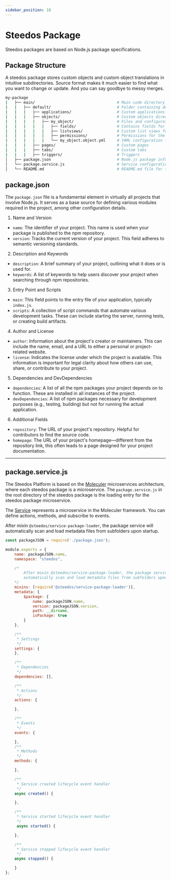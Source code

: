 ```yaml
---
sidebar_position: 10
---
```

# Steedos Package

Steedos packages are based on Node.js package specifications.

## Package Structure

A steedos package stores custom objects and custom object translations in intuitive subdirectories. Source format makes it much easier to find what you want to change or update. And you can say goodbye to messy merges.

```bash
my-package
|   ├── main/                                    # Main code directory
|   |   ├── default/                             # Folder containing default code and content
|   |   |   ├── applications/                    # Custom applications
|   |   |   ├── objects/                         # Custom objects directory, containing definitions such as fields
|   |   |   |   ├── my_object/                   # Files and configurations for an individual custom object
|   |   |   |   |   ├── fields/                  # Contains fields for the custom object
|   |   |   |   |   ├── listviews/               # Custom list views for the object
|   |   |   |   |   ├── permissions/             # Permissions for the custom object
|   |   |   |   |   └── my_object.object.yml     # YAML configuration file for the custom object
|   |   |   ├── pages/                           # Custom pages
|   |   |   ├── tabs/                            # Custom tabs
|   |   |   ├── triggers/                        # Triggers
│   ├── package.json                             # Node.js package information and dependencies
│   └── package.service.js                       # Service configuration for the package
│   └── README.md                                # README.md file for the package.
```

## package.json

The `package.json` file is a fundamental element in virtually all projects that involve Node.js. It serves as a base source for defining various modules required in the project, among other configuration details. 

1. Name and Version

- `name`: The identifier of your project. This name is used when your package is published to the npm repository.
- `version`: Tracks the current version of your project. This field adheres to semantic versioning standards.

2. Description and Keywords

- `description`: A brief summary of your project, outlining what it does or is used for.
- `keywords`: A list of keywords to help users discover your project when searching through npm repositories.

3. Entry Point and Scripts

- `main`: This field points to the entry file of your application, typically `index.js`.
- `scripts`: A collection of script commands that automate various development tasks. These can include starting the server, running tests, or creating build artifacts.

4. Author and License

- `author`: Information about the project's creator or maintainers. This can include the name, email, and a URL to either a personal or project-related website.
- `license`: Indicates the license under which the project is available. This information is important for legal clarity about how others can use, share, or contribute to your project.

5. Dependencies and DevDependencies

- `dependencies`: A list of all the npm packages your project depends on to function. These are installed in all instances of the project.
- `devDependencies`: A list of npm packages necessary for development purposes (e.g., testing, building) but not for running the actual application.

6. Additional Fields

- `repository`: The URL of your project's repository. Helpful for contributors to find the source code.
- `homepage`: The URL of your project's homepage—different from the repository link, this often leads to a page designed for your project documentation.

---

## package.service.js

The Steedos Platform is based on the [Moleculer](https://moleculer.services/) microservices architecture, where each steedos package is a microservice. The `package.service.js` in the root directory of the steedos package is the loading entry for the steedos package microservice.

The [Service](https://moleculer.services/docs/0.14/services) represents a microservice in the Moleculer framework. You can define actions, methods, and subscribe to events. 


After mixin `@steedos/service-package-loader`, the package service will automatically scan and load metadata files from subfolders upon startup. 

```js
const packageJSON = require('./package.json');

module.exports = {
	name: packageJSON.name,
	namespace: "steedos",

    /*
        After mixin @steedos/service-package-loader, the package service will 
        automatically scan and load metadata files from subfolders upon startup. 
    */
	mixins: [require('@steedos/service-package-loader')],
    metadata: {
        $package: {
            name: packageJSON.name,
            version: packageJSON.version,
            path: __dirname,
            isPackage: true
        }
    },

	/**
	 * Settings
	 */
	settings: {
	},

	/**
	 * Dependencies
	 */
	dependencies: [],

	/**
	 * Actions
	 */
	actions: {

	},

	/**
	 * Events
	 */
	events: {

    },
	/**
	 * Methods
	 */
	methods: {

	},

	/**
	 * Service created lifecycle event handler
	 */
	async created() {

	},

	/**
     * Service started lifecycle event handler
     */
	 async started() {

    },

	/**
	 * Service stopped lifecycle event handler
	 */
	async stopped() {

	}
};
```